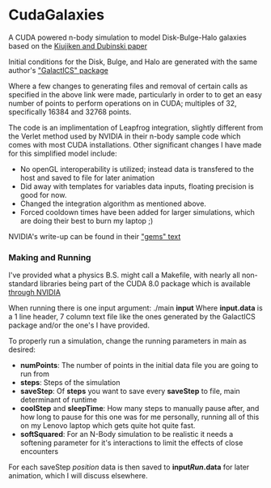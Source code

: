 # CudaGalaxies
A CUDA powered n-body simulation to model Disk-Bulge-Halo galaxies based on the [Kiujiken and Dubinski paper](https://arxiv.org/abs/astro-ph/9502051)

Initial conditions for the Disk, Bulge, and Halo are generated with the same author's ["GalactICS" package](http://adsabs.harvard.edu/abs/2011ascl.soft09011K)
  
Where a few changes to generating files and removal of certain calls as specified in the above link were made, 
particularly in order to to get an easy number of points to perform operations on in CUDA; multiples of 32, 
specifically 16384 and 32768 points. 

The code is an implimentation of Leapfrog integration, slightly different from the Verlet method used by 
NVIDIA in their n-body sample code which comes with most CUDA installations. Other significant changes 
I have made for this simplified model include:
- No openGL interoperability is utilized; instead data is transfered to the host and saved to file for later animation
- Did away with templates for variables data inputs, floating precision is good for now. 
- Changed the integration algorithm as mentioned above. 
- Forced cooldown times have been added for larger simulations, which are doing their best to burn my laptop ;) 

NVIDIA's write-up can be found in their ["gems" text](https://developer.nvidia.com/gpugems/GPUGems3/gpugems3_ch31.html)

### Making and Running 
I've provided what a physics B.S. might call a Makefile, with nearly all non-standard libraries being part of the CUDA 8.0 package which is available [through NVIDIA](https://developer.nvidia.com/cuda-downloads)

When running there is one input argument:
./main **input**
Where **input.data** is a 1 line header, 7 column text file like the ones generated by the GalactICS package
and/or the one's I have provided.

To properly run a simulation, change the running parameters in main as desired:
- **numPoints**: The number of points in the initial data file you are going to run from 
- **steps**: Steps of the simulation
- **saveStep**: Of **steps** you want to save every **saveStep** to file, main determinant of runtime
- **coolStep** and **sleepTime**: How many steps to manually pause after, and how long to pause for
this one was for me personally, running all of this on my Lenovo laptop which gets quite hot quite fast.
- **softSquared**: For an N-Body simulation to be realistic it needs a softening parameter for it's interactions
to limit the effects of close encounters

For each saveStep *position* data is then saved to **input*Run*.data** for later animation, which I will discuss elsewhere.

